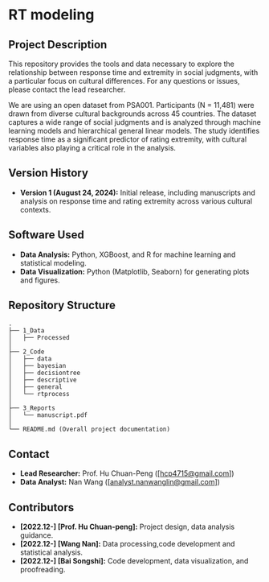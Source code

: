 # RT modeling

## Project Description

This repository provides the tools and data necessary to explore the relationship between response time and extremity in social judgments, with a particular focus on cultural differences. For any questions or issues, please contact the lead researcher.

We are using an open dataset from PSA001. Participants (N = 11,481) were drawn from diverse cultural backgrounds across 45 countries. The dataset captures a wide range of social judgments and is analyzed through machine learning models and hierarchical general linear models. The study identifies response time as a significant predictor of rating extremity, with cultural variables also playing a critical role in the analysis.

## Version History

- **Version 1 (August 24, 2024):** Initial release, including manuscripts and analysis on response time and rating extremity across various cultural contexts.

## Software Used

- **Data Analysis:** Python, XGBoost, and R for machine learning and statistical modeling.
- **Data Visualization:** Python (Matplotlib, Seaborn) for generating plots and figures.


## Repository Structure

```
.
├── 1_Data
│   ├── Processed
│
├── 2_Code
│   ├── data
│   ├── bayesian
│   ├── decisiontree
│   ├── descriptive
│   ├── general
│   └── rtprocess
│
├── 3_Reports
│   └── manuscript.pdf
│
└── README.md (Overall project documentation)
```

## Contact

- **Lead Researcher:** Prof. Hu Chuan-Peng ([hcp4715@gmail.com])
- **Data Analyst:** Nan Wang ([analyst.nanwanglin@gmail.com])

## Contributors

- **[2022.12-] [Prof. Hu Chuan-peng]:** Project design, data analysis guidance.
- **[2022.12-] [Wang Nan]:** Data processing,code development and statistical analysis.
- **[2022.12-] [Bai Songshi]:** Code development, data visualization, and proofreading.

